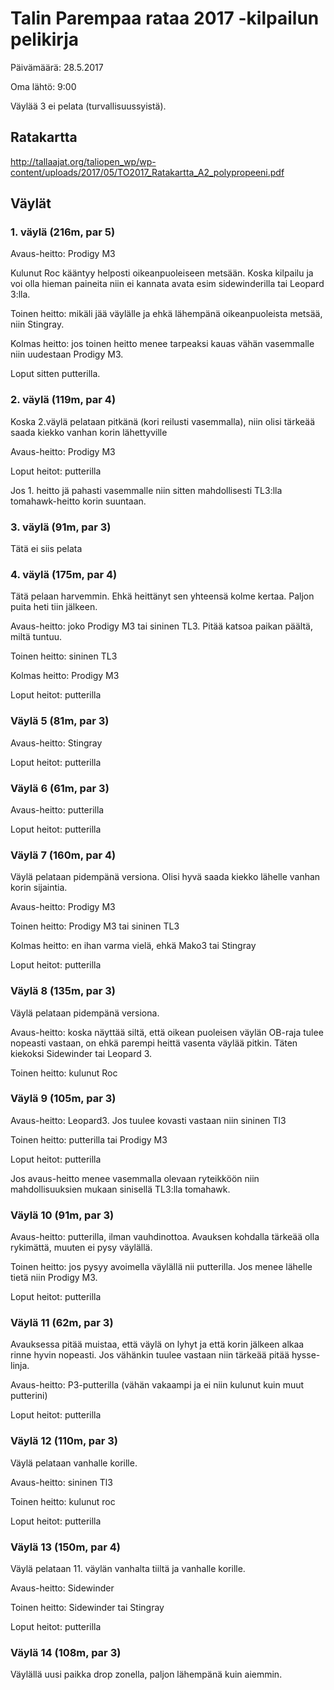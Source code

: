 # Talin Parempaa rataa 2017 -kilpailun pelikirja

Päivämäärä: 28.5.2017

Oma lähtö: 9:00

Väylää 3  ei pelata (turvallisuussyistä).

## Ratakartta

http://tallaajat.org/taliopen_wp/wp-content/uploads/2017/05/TO2017_Ratakartta_A2_polypropeeni.pdf

## Väylät


### 1. väylä (216m, par 5)

Avaus-heitto: Prodigy M3

Kulunut Roc kääntyy helposti oikeanpuoleiseen metsään. Koska kilpailu ja voi olla hieman paineita niin ei kannata avata esim sidewinderilla tai Leopard 3:lla.

Toinen heitto: mikäli jää väylälle ja ehkä lähempänä oikeanpuoleista metsää, niin Stingray.

Kolmas heitto: jos toinen heitto menee tarpeaksi kauas vähän vasemmalle niin uudestaan Prodigy M3.

Loput sitten putterilla.


### 2. väylä (119m, par 4)

Koska 2.väylä pelataan pitkänä (kori reilusti vasemmalla), niin olisi tärkeää saada kiekko vanhan korin lähettyville

Avaus-heitto: Prodigy M3

Loput heitot: putterilla

Jos 1. heitto jä pahasti vasemmalle niin sitten mahdollisesti TL3:lla tomahawk-heitto korin suuntaan.


### 3. väylä (91m, par 3)

Tätä ei siis pelata

### 4. väylä (175m, par 4)

Tätä pelaan harvemmin. Ehkä heittänyt sen yhteensä kolme kertaa. Paljon puita heti tiin jälkeen.

Avaus-heitto: joko Prodigy M3 tai sininen TL3. Pitää katsoa paikan päältä, miltä tuntuu.

Toinen heitto: sininen TL3

Kolmas heitto: Prodigy M3

Loput heitot: putterilla

### Väylä 5 (81m, par 3)

Avaus-heitto: Stingray

Loput heitot: putterilla

### Väylä 6 (61m, par 3)

Avaus-heitto: putterilla

Loput heitot: putterilla

### Väylä 7 (160m, par 4)

Väylä pelataan pidempänä versiona. Olisi hyvä saada kiekko lähelle vanhan korin sijaintia.

Avaus-heitto: Prodigy M3

Toinen heitto: Prodigy M3 tai sininen TL3

Kolmas heitto: en ihan varma vielä, ehkä Mako3 tai Stingray

Loput heitot: putterilla

### Väylä 8 (135m, par 3)

Väylä pelataan pidempänä versiona.

Avaus-heitto: koska näyttää siltä, että oikean puoleisen väylän OB-raja tulee nopeasti vastaan, on ehkä parempi heittä vasenta väylää pitkin. Täten kiekoksi Sidewinder tai Leopard 3.

Toinen heitto: kulunut Roc

### Väylä 9 (105m, par 3)

Avaus-heitto: Leopard3. Jos tuulee kovasti vastaan niin sininen Tl3

Toinen heitto: putterilla tai Prodigy M3

Loput heitot: putterilla

Jos avaus-heitto menee vasemmalla olevaan ryteikköön niin mahdollisuuksien mukaan sinisellä TL3:lla tomahawk.

### Väylä 10 (91m, par 3)

Avaus-heitto: putterilla, ilman vauhdinottoa. Avauksen kohdalla tärkeää olla rykimättä, muuten ei pysy väylällä.

Toinen heitto: jos pysyy avoimella väylällä nii putterilla. Jos menee lähelle tietä niin Prodigy M3.

Loput heitot: putterilla

### Väylä 11 (62m, par 3)

Avauksessa pitää muistaa, että väylä on lyhyt ja että korin jälkeen alkaa rinne hyvin nopeasti. Jos vähänkin tuulee vastaan niin tärkeää pitää hysse-linja. 

Avaus-heitto: P3-putterilla (vähän vakaampi ja ei niin kulunut kuin muut putterini)

Loput heitot: putterilla

### Väylä 12 (110m, par 3)

Väylä pelataan vanhalle korille.

Avaus-heitto: sininen Tl3

Toinen heitto: kulunut roc

Loput heitot: putterilla

### Väylä 13 (150m, par 4)

Väylä pelataan 11. väylän vanhalta tiiltä ja vanhalle korille.

Avaus-heitto: Sidewinder

Toinen heitto: Sidewinder tai Stingray

Loput heitot: putterilla

### Väylä 14 (108m, par 3)

Väylällä uusi paikka drop zonella, paljon lähempänä kuin aiemmin.
